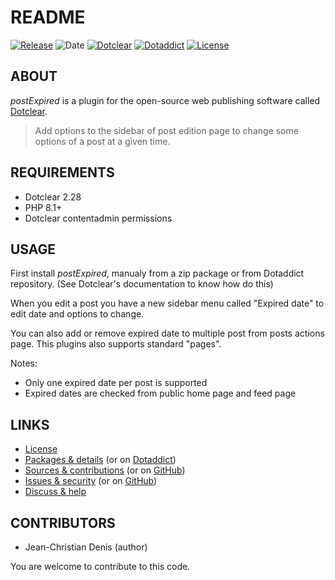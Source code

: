 # README

[![Release](https://img.shields.io/badge/release-2023.08.13-a2cbe9.svg)](https://git.dotclear.watch/JcDenis/postExpired/releases)
![Date](https://img.shields.io/badge/date-2023.08.13-c44d58.svg)
[![Dotclear](https://img.shields.io/badge/dotclear-v2.27-137bbb.svg)](https://fr.dotclear.org/download)
[![Dotaddict](https://img.shields.io/badge/dotaddict-official-9ac123.svg)](https://plugins.dotaddict.org/dc2/details/postExpired)
[![License](https://img.shields.io/badge/license-GPL--2.0-ececec.svg)](https://git.dotclear.watch/JcDenis/postExpired/src/branch/master/LICENSE)

## ABOUT

_postExpired_ is a plugin for the open-source web publishing software called [Dotclear](https://www.dotclear.org).

> Add options to the sidebar of post edition page 
to change some options of a post at a given time.

## REQUIREMENTS

* Dotclear 2.28
* PHP 8.1+
* Dotclear contentadmin permissions

## USAGE

First install _postExpired_, manualy from a zip package or from 
Dotaddict repository. (See Dotclear's documentation to know how do this)

When you edit a post you have a new sidebar menu called "Expired date"
to edit date and options to change.

You can also add or remove expired date to multiple post from 
posts actions page. This plugins also supports standard "pages".

Notes:
* Only one expired date per post is supported
* Expired dates are checked from public home page and feed page

## LINKS

* [License](https://git.dotclear.watch/JcDenis/postExpired/src/branch/master/LICENSE)
* [Packages & details](https://git.dotclear.watch/JcDenis/postExpired/releases) (or on [Dotaddict](https://plugins.dotaddict.org/dc2/details/postExpired))
* [Sources & contributions](https://git.dotclear.watch/JcDenis/postExpired) (or on [GitHub](https://github.com/JcDenis/postExpired))
* [Issues & security](https://git.dotclear.watch/JcDenis/postExpired/issues) (or on [GitHub](https://github.com/JcDenis/postExpired/issues))
* [Discuss & help](https://forum.dotclear.org/viewtopic.php?id=42305)

## CONTRIBUTORS

* Jean-Christian Denis (author)

You are welcome to contribute to this code.
